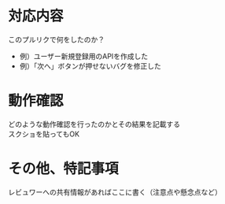 # 対応内容
このプルリクで何をしたのか？

* 例）ユーザー新規登録用のAPIを作成した
* 例）「次へ」ボタンが押せないバグを修正した


# 動作確認
どのような動作確認を行ったのかとその結果を記載する  
スクショを貼ってもOK


# その他、特記事項
レビュワーへの共有情報があればここに書く（注意点や懸念点など）
